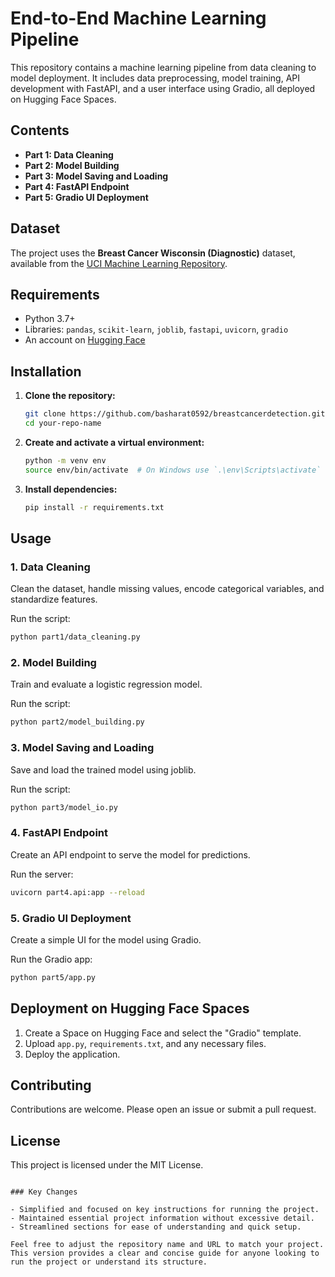 # End-to-End Machine Learning Pipeline

This repository contains a machine learning pipeline from data cleaning to model deployment. It includes data preprocessing, model training, API development with FastAPI, and a user interface using Gradio, all deployed on Hugging Face Spaces.

## Contents

- **Part 1: Data Cleaning**
- **Part 2: Model Building**
- **Part 3: Model Saving and Loading**
- **Part 4: FastAPI Endpoint**
- **Part 5: Gradio UI Deployment**

## Dataset

The project uses the **Breast Cancer Wisconsin (Diagnostic)** dataset, available from the [UCI Machine Learning Repository](https://archive.ics.uci.edu/ml/datasets/Breast+Cancer+Wisconsin+%28Diagnostic%29).

## Requirements

- Python 3.7+
- Libraries: `pandas`, `scikit-learn`, `joblib`, `fastapi`, `uvicorn`, `gradio`
- An account on [Hugging Face](https://huggingface.co/)

## Installation

1. **Clone the repository:**

   ```bash
   git clone https://github.com/basharat0592/breastcancerdetection.git
   cd your-repo-name
   ```

2. **Create and activate a virtual environment:**

   ```bash
   python -m venv env
   source env/bin/activate  # On Windows use `.\env\Scripts\activate`
   ```

3. **Install dependencies:**

   ```bash
   pip install -r requirements.txt
   ```

## Usage

### 1. Data Cleaning

Clean the dataset, handle missing values, encode categorical variables, and standardize features.

Run the script:

```bash
python part1/data_cleaning.py
```

### 2. Model Building

Train and evaluate a logistic regression model.

Run the script:

```bash
python part2/model_building.py
```

### 3. Model Saving and Loading

Save and load the trained model using joblib.

Run the script:

```bash
python part3/model_io.py
```

### 4. FastAPI Endpoint

Create an API endpoint to serve the model for predictions.

Run the server:

```bash
uvicorn part4.api:app --reload
```

### 5. Gradio UI Deployment

Create a simple UI for the model using Gradio.

Run the Gradio app:

```bash
python part5/app.py
```

## Deployment on Hugging Face Spaces

1. Create a Space on Hugging Face and select the "Gradio" template.
2. Upload `app.py`, `requirements.txt`, and any necessary files.
3. Deploy the application.

## Contributing

Contributions are welcome. Please open an issue or submit a pull request.

## License

This project is licensed under the MIT License.
```

### Key Changes

- Simplified and focused on key instructions for running the project.
- Maintained essential project information without excessive detail.
- Streamlined sections for ease of understanding and quick setup.

Feel free to adjust the repository name and URL to match your project. This version provides a clear and concise guide for anyone looking to run the project or understand its structure.
